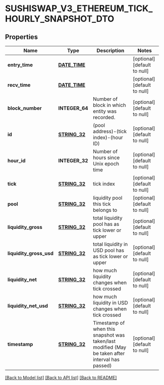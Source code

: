 # SUSHISWAP_V3_ETHEREUM_TICK_HOURLY_SNAPSHOT_DTO

## Properties
Name | Type | Description | Notes
------------ | ------------- | ------------- | -------------
**entry_time** | [**DATE_TIME**](DATE_TIME.md) |  | [optional] [default to null]
**recv_time** | [**DATE_TIME**](DATE_TIME.md) |  | [optional] [default to null]
**block_number** | **INTEGER_64** | Number of block in which entity was recorded. | [optional] [default to null]
**id** | [**STRING_32**](STRING_32.md) | (pool address)-(tick index)-(hour ID) | [optional] [default to null]
**hour_id** | **INTEGER_32** | Number of hours since Unix epoch time | [optional] [default to null]
**tick** | [**STRING_32**](STRING_32.md) | tick index | [optional] [default to null]
**pool** | [**STRING_32**](STRING_32.md) | liquidity pool this tick belongs to | [optional] [default to null]
**liquidity_gross** | [**STRING_32**](STRING_32.md) | total liquidity pool has as tick lower or upper | [optional] [default to null]
**liquidity_gross_usd** | [**STRING_32**](STRING_32.md) | total liquidity in USD pool has as tick lower or upper | [optional] [default to null]
**liquidity_net** | [**STRING_32**](STRING_32.md) | how much liquidity changes when tick crossed | [optional] [default to null]
**liquidity_net_usd** | [**STRING_32**](STRING_32.md) | how much liquidity in USD changes when tick crossed | [optional] [default to null]
**timestamp** | [**STRING_32**](STRING_32.md) | Timestamp of when this snapshot was taken/last modified (May be taken after interval has passed) | [optional] [default to null]

[[Back to Model list]](../README.md#documentation-for-models) [[Back to API list]](../README.md#documentation-for-api-endpoints) [[Back to README]](../README.md)


